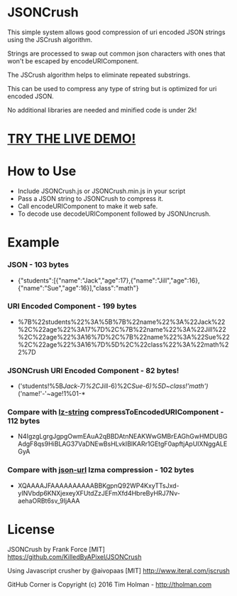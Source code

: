 # JSONCrush

This simple system allows good compression of uri encoded JSON strings using the JSCrush algorithm.

Strings are processed to swap out common json characters with ones that won't be escaped by encodeURIComponent.

The JSCrush algorithm helps to eliminate repeated substrings.

This can be used to compress any type of string but is optimized for uri encoded JSON.

No additional libraries are needed and minified code is under 2k!

# [TRY THE LIVE DEMO!](https://killedbyapixel.github.io/JSONCrush)

# How to Use

* Include JSONCrush.js or JSONCrush.min.js in your script
* Pass a JSON string to JSONCrush to compress it.
* Call encodeURIComponent to make it web safe.
* To decode use decodeURIComponent followed by JSONUncrush.

# Example

### JSON - 103 bytes

* {"students":[{"name":"Jack","age":17},{"name":"Jill","age":16},{"name":"Sue","age":16}],"class":"math"}

### URI Encoded Component - 199 bytes

* %7B%22students%22%3A%5B%7B%22name%22%3A%22Jack%22%2C%22age%22%3A17%7D%2C%7B%22name%22%3A%22Jill%22%2C%22age%22%3A16%7D%2C%7B%22name%22%3A%22Sue%22%2C%22age%22%3A16%7D%5D%2C%22class%22%3A%22math%22%7D

### JSONCrush URI Encoded Component - 82 bytes!

* ('students!%5B*Jack-7)%2C*Jill-6)%2C*Sue-6)%5D~class!'math')*('name!'-'~age!1%01-*

### Compare with [lz-string](https://github.com/pieroxy/lz-string) compressToEncodedURIComponent - 112 bytes

* N4IgzgLgrgJgpgOwmEAuA2qBBDAtnNEAKWwGMBrEAGhGwHMDUBGAdgF8qs9HiBLAG37VaDNEwBsHLvkIBlKARr1GEtgF0apftjApUIXNggALEGyA

### Compare with [json-url](https://github.com/masotime/json-url) lzma compression - 102 bytes

* XQAAAAJFAAAAAAAAAABBKgpnQ92WP4KxyTTsJxd-yINVbdp6KNXjexeyXFUtdZzJEFmXfd4HbreByHRJ7Nv-aehaORBt6sv_9IjAAA

# License

JSONCrush by Frank Force [MIT] https://github.com/KilledByAPixel/JSONCrush

Using Javascript crusher by @aivopaas [MIT] http://www.iteral.com/jscrush

GitHub Corner is Copyright (c) 2016 Tim Holman - http://tholman.com
